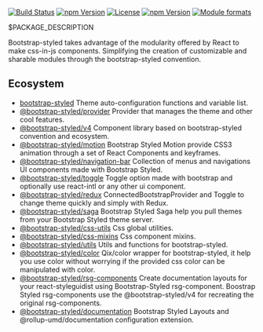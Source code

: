 [![Build Status](https://travis-ci.org/bootstrap-styled/bootstrap-styled.svg?branch=master)](https://travis-ci.org/bootstrap-styled/bootstrap-styled) [![npm Version](https://img.shields.io/npm/v/@bootstrap-styled/bootstrap-styled.svg?style=flat)](https://www.npmjs.com/package/@bootstrap-styled/bootstrap-styled) [![License](https://img.shields.io/npm/l/@bootstrap-styled/bootstrap-styled.svg?style=flat)](https://www.npmjs.com/package/@bootstrap-styled/bootstrap-styled) [![npm Version](https://img.shields.io/node/v/@bootstrap-styled/bootstrap-styled.svg?style=flat)](https://www.npmjs.com/package/@bootstrap-styled/bootstrap-styled) [![Module formats](https://img.shields.io/badge/module%20formats-umd%2C%20cjs%2C%20esm-green.svg?style=flat)](https://www.npmjs.com/package/@bootstrap-styled/bootstrap-styled)

$PACKAGE_DESCRIPTION
 
Bootstrap-styled takes advantage of the modularity offered by React to make css-in-js components.
Simplifying the creation of customizable and sharable modules through the bootstrap-styled convention.


## Ecosystem

* [bootstrap-styled](https://github.com/bootstrap-styled/bootstrap-styled) Theme auto-configuration functions and variable list.
* [@bootstrap-styled/provider](https://github.com/bootstrap-styled/provider) Provider that manages the theme and other cool features.
* [@bootstrap-styled/v4](https://github.com/bootstrap-styled/v4) Component library based on bootstrap-styled convention and ecosystem.
* [@bootstrap-styled/motion](https://github.com/bootstrap-styled/motion) Bootstrap Styled Motion provide CSS3 animation through a set of React Components and keyframes.
* [@bootstrap-styled/navigation-bar](https://github.com/bootstrap-styled/navigation-bar) Collection of menus and navigations UI components made with Bootstrap Styled.
* [@bootstrap-styled/toggle](https://github.com/bootstrap-styled/toggle) Toggle option made with bootstrap and optionally use react-intl or any other ui component.
* [@bootstrap-styled/redux](https://github.com/bootstrap-styled/redux) ConnectedBootstrapProvider and Toggle to change theme quickly and simply with Redux.
* [@bootstrap-styled/saga](https://github.com/bootstrap-styled/saga) Bootstrap Styled Saga help you pull themes from your Bootstrap Styled theme server.
* [@bootstrap-styled/css-utils](https://github.com/bootstrap-styled/css-utils) Css global utilities.
* [@bootstrap-styled/css-mixins](https://github.com/bootstrap-styled/css-mixins) Css component mixins.
* [@bootstrap-styled/utils](https://github.com/bootstrap-styled/utils) Utils and functions for bootstrap-styled.
* [@bootstrap-styled/color](https://github.com/bootstrap-styled/color) Qix/color wrapper for bootstrap-styled, it help you use color without worrying if the provided css color can be manipulated with color.
* [@bootstrap-styled/rsg-components](https://github.com/bootstrap-styled/rsg-components) Create documentation layouts for your react-styleguidist using Bootstrap-Styled rsg-component. Boostrap Styled rsg-components use the @bootstrap-styled/v4 for recreating the original rsg-components.
* [@bootstrap-styled/documentation](https://github.com/bootstrap-styled/documentation) Bootstrap Styled Layouts and @rollup-umd/documentation configuration extension.

